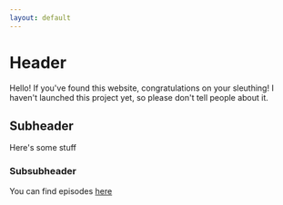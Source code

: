 ```yaml
---
layout: default
---
```


# Header

Hello! If you've found this website, congratulations on your sleuthing! I haven't launched this project yet, so please don't tell people about it.

## Subheader

Here's some stuff

### Subsubheader

You can find episodes [here](/episodes/)
